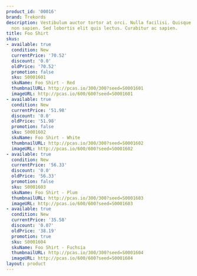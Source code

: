 ```yaml
---
product_id: '00016'
brand: Trekords
description: Vestibulum auctor tortor at orci. Nulla facilisi. Quisque gravida ipsum
  non sapien. Sed lobortis elit quis lectus. Curabitur ac sapien.
title: Foo Shirt
skus:
- available: true
  condition: New
  currentPrice: '70.52'
  discount: '0.0'
  oldPrice: '70.52'
  promotion: false
  sku: S0001601
  skuName: Foo Shirt - Red
  thumbnailURL: http://pcas.io/300/300?seed=S0001601
  imageURL: http://pcas.io/600/600?seed=S0001601
- available: true
  condition: New
  currentPrice: '51.98'
  discount: '0.0'
  oldPrice: '51.98'
  promotion: false
  sku: S0001602
  skuName: Foo Shirt - White
  thumbnailURL: http://pcas.io/300/300?seed=S0001602
  imageURL: http://pcas.io/600/600?seed=S0001602
- available: true
  condition: New
  currentPrice: '56.33'
  discount: '0.0'
  oldPrice: '56.33'
  promotion: false
  sku: S0001603
  skuName: Foo Shirt - Plum
  thumbnailURL: http://pcas.io/300/300?seed=S0001603
  imageURL: http://pcas.io/600/600?seed=S0001603
- available: true
  condition: New
  currentPrice: '35.58'
  discount: '0.07'
  oldPrice: '38.19'
  promotion: true
  sku: S0001604
  skuName: Foo Shirt - Fuchsia
  thumbnailURL: http://pcas.io/300/300?seed=S0001604
  imageURL: http://pcas.io/600/600?seed=S0001604
layout: product
---
```

